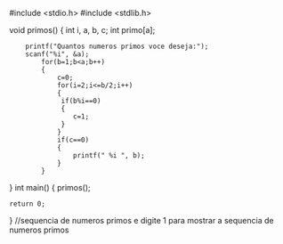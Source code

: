 #include <stdio.h>
#include <stdlib.h>

void primos()
{
int i, a, b, c;
int primo[a];



        printf("Quantos numeros primos voce deseja:");
        scanf("%i", &a);
            for(b=1;b<a;b++)
            {
                c=0;
                for(i=2;i<=b/2;i++)
                {
                 if(b%i==0)
                 {
                    c=1;
                 }
                }
                if(c==0)
                {
                    printf(" %i ", b);
                }
            }

}
int main()
{
     primos();


    return 0;
}
//sequencia de numeros primos e digite 1 para mostrar a sequencia de numeros primos
